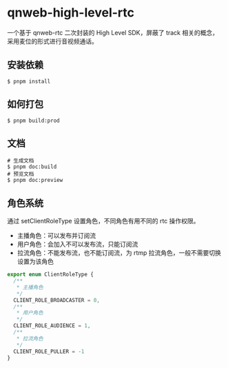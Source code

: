 # qnweb-high-level-rtc

一个基于 qnweb-rtc 二次封装的 High Level SDK，屏蔽了 track 相关的概念，采用麦位的形式进行音视频通话。

## 安装依赖

```shell
$ pnpm install
```

## 如何打包

```shell
$ pnpm build:prod
```

## 文档

```shell
# 生成文档
$ pnpm doc:build
# 预览文档
$ pnpm doc:preview
```

## 角色系统

通过 setClientRoleType 设置角色，不同角色有用不同的 rtc 操作权限。

* 主播角色：可以发布并订阅流
* 用户角色：会加入不可以发布流，只能订阅流
* 拉流角色：不能发布流，也不能订阅流，为 rtmp 拉流角色，一般不需要切换设置为该角色

```ts
export enum ClientRoleType {
  /**
   * 主播角色
   */
  CLIENT_ROLE_BROADCASTER = 0,
  /**
   * 用户角色
   */
  CLIENT_ROLE_AUDIENCE = 1,
  /**
   * 拉流角色
   */
  CLIENT_ROLE_PULLER = -1
}
```



